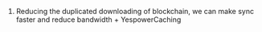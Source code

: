 1. Reducing the duplicated downloading of blockchain, we can make sync faster and reduce bandwidth + YespowerCaching

